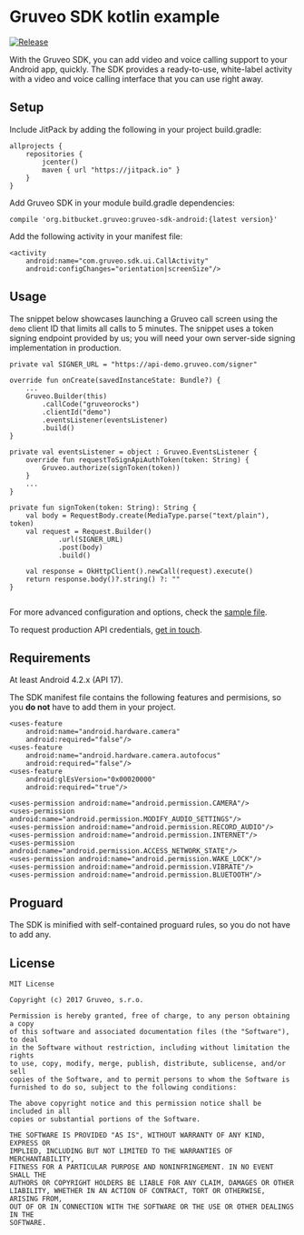 Gruveo SDK kotlin example
=====

[![Release](https://jitpack.io/v/org.bitbucket.gruveo/gruveo-sdk-android.svg)](https://jitpack.io/#org.bitbucket.gruveo/gruveo-sdk-android)

With the Gruveo SDK, you can add video and voice calling support to your Android app, quickly. The SDK provides a ready-to-use, white-label activity with a video and voice calling interface that you can use right away.

Setup
-----
Include JitPack by adding the following in your project build.gradle:

```
allprojects {
    repositories {
        jcenter()
        maven { url "https://jitpack.io" }
    }
}
```

Add Gruveo SDK in your module build.gradle dependencies:

```
compile 'org.bitbucket.gruveo:gruveo-sdk-android:{latest version}'
```

Add the following activity in your manifest file:

```
<activity
    android:name="com.gruveo.sdk.ui.CallActivity"
    android:configChanges="orientation|screenSize"/>
```

Usage
-----
The snippet below showcases launching a Gruveo call screen using the `demo` client ID that limits all calls to 5 minutes. The snippet uses a token signing endpoint provided by us; you will need your own server-side signing implementation in production.

```
private val SIGNER_URL = "https://api-demo.gruveo.com/signer"

override fun onCreate(savedInstanceState: Bundle?) {
    ...    
    Gruveo.Builder(this)
        .callCode("gruveorocks")
        .clientId("demo")
        .eventsListener(eventsListener)
        .build()
}
    
private val eventsListener = object : Gruveo.EventsListener {
    override fun requestToSignApiAuthToken(token: String) {
        Gruveo.authorize(signToken(token))
    }
    ...
}

private fun signToken(token: String): String {
    val body = RequestBody.create(MediaType.parse("text/plain"), token)
    val request = Request.Builder()
            .url(SIGNER_URL)
            .post(body)
            .build()

    val response = OkHttpClient().newCall(request).execute()
    return response.body()?.string() ?: ""
}
    
```

For more advanced configuration and options, check the <a href="https://github.com/Gruveo/sdk-examples-android-kotlin/blob/master/app/src/main/kotlin/com/gruveo/sdk/kotlin/MainActivity.kt">sample file</a>.

To request production API credentials, <a href="https://about.gruveo.com/developers/api-credentials/">get in touch</a>.

Requirements
------------
At least Android 4.2.x (API 17).

The SDK manifest file contains the following features and permisions, so you <b>do not</b> have to add them in your project.

```
<uses-feature
    android:name="android.hardware.camera"
    android:required="false"/>
<uses-feature
    android:name="android.hardware.camera.autofocus"
    android:required="false"/>
<uses-feature
    android:glEsVersion="0x00020000"
    android:required="true"/>

<uses-permission android:name="android.permission.CAMERA"/>
<uses-permission android:name="android.permission.MODIFY_AUDIO_SETTINGS"/>
<uses-permission android:name="android.permission.RECORD_AUDIO"/>
<uses-permission android:name="android.permission.INTERNET"/>
<uses-permission android:name="android.permission.ACCESS_NETWORK_STATE"/>
<uses-permission android:name="android.permission.WAKE_LOCK"/>
<uses-permission android:name="android.permission.VIBRATE"/>
<uses-permission android:name="android.permission.BLUETOOTH"/>
```

Proguard
--------
The SDK is minified with self-contained proguard rules, so you do not have to add any.

License
-------
```
MIT License

Copyright (c) 2017 Gruveo, s.r.o.

Permission is hereby granted, free of charge, to any person obtaining a copy
of this software and associated documentation files (the "Software"), to deal
in the Software without restriction, including without limitation the rights
to use, copy, modify, merge, publish, distribute, sublicense, and/or sell
copies of the Software, and to permit persons to whom the Software is
furnished to do so, subject to the following conditions:

The above copyright notice and this permission notice shall be included in all
copies or substantial portions of the Software.

THE SOFTWARE IS PROVIDED "AS IS", WITHOUT WARRANTY OF ANY KIND, EXPRESS OR
IMPLIED, INCLUDING BUT NOT LIMITED TO THE WARRANTIES OF MERCHANTABILITY,
FITNESS FOR A PARTICULAR PURPOSE AND NONINFRINGEMENT. IN NO EVENT SHALL THE
AUTHORS OR COPYRIGHT HOLDERS BE LIABLE FOR ANY CLAIM, DAMAGES OR OTHER
LIABILITY, WHETHER IN AN ACTION OF CONTRACT, TORT OR OTHERWISE, ARISING FROM,
OUT OF OR IN CONNECTION WITH THE SOFTWARE OR THE USE OR OTHER DEALINGS IN THE
SOFTWARE.
```

